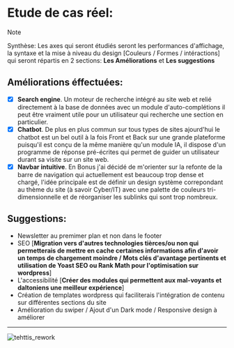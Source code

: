 # Etude de cas réel:
> [!NOTE]
> Synthèse: Les axes qui seront étudiés seront les performances d'affichage, la syntaxe et la mise à niveau du design [Couleurs / Formes / intéractions] qui seront répartis en 2 sections: **Les Améliorations** et **Les suggestions**
## Améliorations éffectuées:
- [X] **Search engine**. Un moteur de recherche intégré au site web et relié directement à la base de données avec un module d'auto-complétions il peut être vraiment utile pour un utilisateur qui recherche une section en particulier.
- [X] **Chatbot**. De plus en plus commun sur tous types de sites ajourd'hui le chatbot est un bel outil à la fois Front et Back sur une grande plateforme puisqu'il est conçu de la même manière qu'un module IA, il dispose d'un programme de réponse pré-écrites qui permet de guider un utilisateur durant sa visite sur un site web.
- [X] **Navbar intuitive**. En Bonus j'ai décidé de m'orienter sur la refonte de la barre de navigation qui actuellement est beaucoup trop dense et chargé, l'idée principale est de définir un design système correpondant au thème du site (à savoir Cyber/IT) avec une palette de couleurs tri-dimensionnelle et de réorganiser les sublinks qui sont trop nombreux.
## Suggestions:
- Newsletter au premimer plan et non dans le footer
- SEO [**Migration vers d'autres technologies tièrces/ou non qui permetterais de mettre en cache certaines informations afin d'avoir un temps de chargement moindre / Mots clés d'avantage pertinents et utilisation de Yoast SEO ou Rank Math pour l'optimisation sur wordpress**]
- L'accessibilité [**Créer des modules qui permettent aux mal-voyants et daltoniens une meilleur expérience**]
- Création de templates wordpress qui faciliterais l'intégration de contenu sur différentes sections du site
- Amélioration du swiper / Ajout d'un Dark mode / Responsive design à améliorer
--------------------------------------------------------------------------------------------------------------------------------------------------------------------
![tehttis_rework](https://github.com/user-attachments/assets/733861bc-60a1-4cb2-bcf3-b0074686955b)
